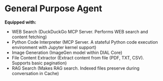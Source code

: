 # General Purpose Agent

**Equipped with:**
- WEB Search (DuckDuckGo MCP Server. Performs WEB search and content fetching)
- Python Code Interpreter (MCP Server. A stateful Python code execution environment with Jupyter kernel support)
- Image Generation (ImageGen model within DIAL Core)
- File Content Extractor (Extract content from file (PDF, TXT, CSV). Supports basic pagination)
- RAG Search (Makes RAG search. Indexed files preserve during conversation in Cache)